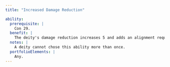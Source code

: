 ```yaml
---
title: "Increased Damage Reduction"

ability:
  prerequisite: |
    Con 29.
  benefit: |
    The deity's damage reduction increases 5 and adds an alignment requirement opposed to the deity's alignment to bypass the damage reduction. For example, a lawful good deity with DR25/epic would gain DR 30/epic and evil or DR 30 epic and chaotic.
  notes: |
    A deity cannot chose this ability more than once.
  portfolioElements: |
    Any.
---
```

